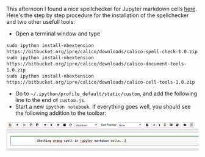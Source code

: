 <!-- 
.. title: Spell checking in Jupyter notebooks
.. slug: 2015-04-07-spell-checking-in-jupyter-notebooks
.. date: 2015-04-07 21:21:18 UTC+02:00
.. tags: 
.. category: 
.. link: 
.. description: 
.. type: text
-->

This afternoon I found a nice spellchecker for Jupyter markdown cells [here](http://calicoproject.org/ICalico). Here's the step by step procedure for the installation of the spellchecker and two other usefull tools: 
 
  * Open a terminal window and type
```
sudo ipython install-nbextension https://bitbucket.org/ipre/calico/downloads/calico-spell-check-1.0.zip
sudo ipython install-nbextension https://bitbucket.org/ipre/calico/downloads/calico-document-tools-1.0.zip
sudo ipython install-nbextension https://bitbucket.org/ipre/calico/downloads/calico-cell-tools-1.0.zip
```
  * Go to `~/.ipython/profile_default/static/custom`, and add the following line to the end of `custom.js`.
  * Start a new `ipython notebook`. If everything goes well, you should see the following addition to the toolbar:

![ipython spellcheck toolbar](/ipython_toolbar_screenshot.png)